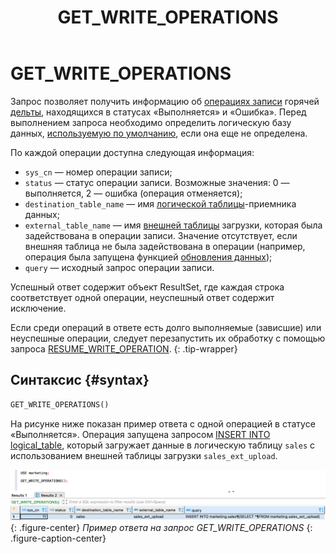 ﻿---
layout: default
title: GET_WRITE_OPERATIONS
nav_order: 34
parent: Запросы SQL+
grand_parent: Справочная информация
has_children: false
has_toc: false
---

# GET_WRITE_OPERATIONS

Запрос позволяет получить информацию об 
[операциях записи](../../../overview/main_concepts/write_operation/write_operation.md) горячей 
[дельты](../../../overview/main_concepts/delta/delta.md), находящихся в статусах «Выполняется» и «Ошибка». 
Перед выполнением запроса необходимо определить логическую базу данных, 
[используемую по умолчанию](../../../working_with_system/other_features/default_db_set-up/default_db_set-up.md), 
если она еще не определена.

По каждой операции доступна следующая информация:
* `sys_cn` — номер операции записи;
* `status` — статус операции записи. Возможные значения: 0 — выполняется, 2 — ошибка (операция отменяется);
* `destination_table_name` — имя 
  [логической таблицы](../../../overview/main_concepts/logical_table/logical_table.md)-приемника данных;
* `external_table_name` — имя [внешней таблицы](../../../overview/main_concepts/external_table/external_table.md) 
  загрузки, которая была задействована в операции записи. Значение отсутствует, если внешняя таблица не была 
  задействована в операции (например, операция была запущена функцией 
  [обновления данных](../../../working_with_system/data_update/data_update.md));
* `query` — исходный запрос операции записи.

Успешный ответ содержит объект ResultSet, где каждая строка соответствует одной операции, неуспешный ответ содержит 
исключение.

Если среди операций в ответе есть долго выполняемые (зависшие) или неуспешные операции, следует 
перезапустить их обработку с помощью запроса [RESUME_WRITE_OPERATION](../RESUME_WRITE_OPERATION/RESUME_WRITE_OPERATION.md).
{: .tip-wrapper}

## Синтаксис {#syntax}

```sql
GET_WRITE_OPERATIONS()
```

На рисунке ниже показан пример ответа с одной операцией в статусе «Выполняется». 
Операция запущена запросом [INSERT INTO logical_table](../INSERT_FROM_upload_external_table/INSERT_FROM_upload_external_table.md), который 
загружает данные в логическую таблицу `sales` с использованием внешней таблицы загрузки `sales_ext_upload`.

![](get_write_operations.png)
{: .figure-center}
*Пример ответа на запрос GET_WRITE_OPERATIONS*
{: .figure-caption-center}